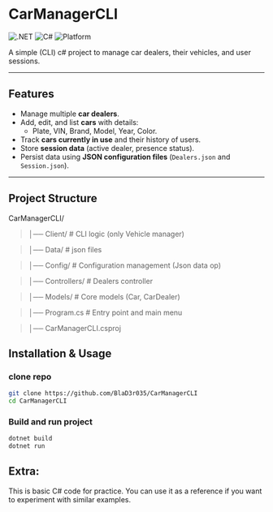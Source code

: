 ﻿# CarManagerCLI 

![.NET](https://img.shields.io/badge/.NET-8.0-blueviolet?logo=dotnet&logoColor=white) ![C#](https://img.shields.io/badge/C%23-Programming-green?logo=csharp) ![Platform](https://img.shields.io/badge/Platform-CLI-lightgrey?logo=windows-terminal)


A simple (CLI) c# project to manage car dealers, their vehicles, and user sessions.  


---

## Features
- Manage multiple **car dealers**.
- Add, edit, and list **cars** with details:
  - Plate, VIN, Brand, Model, Year, Color.
- Track **cars currently in use** and their history of users.
- Store **session data** (active dealer, presence status).
- Persist data using **JSON configuration files** (`Dealers.json` and `Session.json`).

---

## Project Structure

CarManagerCLI/
> │── Client/ # CLI logic (only Vehicle manager)

> │── Data/ # json files

> │── Config/ # Configuration management (Json data op)

> │── Controllers/ # Dealers controller

> │── Models/ # Core models (Car, CarDealer)

> │── Program.cs # Entry point and main menu

> │── CarManagerCLI.csproj

## Installation & Usage

### clone repo
```bash
git clone https://github.com/BlaD3r035/CarManagerCLI
cd CarManagerCLI
```
### Build and run project
```bash 
dotnet build
dotnet run
```

## Extra:
This is basic C# code for practice. You can use it as a reference if you want to experiment with similar examples.
